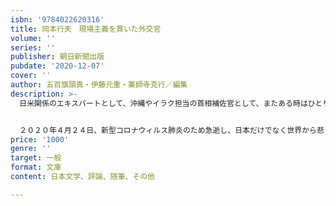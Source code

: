 ```yaml
---
isbn: '9784022620316'
title: 岡本行夫　現場主義を貫いた外交官
volume: ''
series: ''
publisher: 朝日新聞出版
pubdate: '2020-12-07'
cover: ''
author: 五百旗頭真・伊藤元重・薬師寺克行／編集
description: >-
  日米関係のエキスパートとして、沖縄やイラク担当の首相補佐官として、またある時はひとりの民間人として、困った人、愛するに日本のために駆け回り、太陽のような情熱を降り注いだ男。主流を占める理論派に対して、あくまで「現場主義」にこだわり、その土地、その国に生きる人の心を理解することから始めた。それが岡本行夫の仕事の流儀だった。


  ２０２０年４月２４日、新型コロナウィルス肺炎のため急逝し、日本だけでなく世界から悲しみの声が寄せられた。文庫化に際して大幅に再編集、岡本氏の懐かしい写真を多数収録、解説や年表なども加筆。「特別寄稿・岡本行夫さんを悼む」として、16名の追悼文を掲載。猪俣弘司（元オランダ大使）/梅本和義（元イタリア大使）/加藤實（株式会社女川魚市場代表取締役社長）/河野克俊（前統合幕僚長）　工藤泰三（日本郵船株式会社特別顧問）/小泉進次郎（環境大臣兼原子力防災担当大臣）/小宮一慶（小宮コンサルタンツ代表取締役CEO）/佐々江賢一郎（前米国大使）/島袋清徳（元沖縄県伊江村長）/杉山晋輔（米国大使）/高橋孝信（女川魚市場買受人協同組合理事長）/田中均（日本総合研究所国際戦略研究所理事長）/比嘉鉄也（元沖縄県名護市長）/古川貞二郎（元内閣官房副長官）/宮家邦彦（キヤノングローバル戦略研究所研究主幹）/薮中三十二（元外務省事務次官）〔五十音順〕
price: '1000'
genre: ''
target: 一般
format: 文庫
content: 日本文学、評論、随筆、その他

---
```

